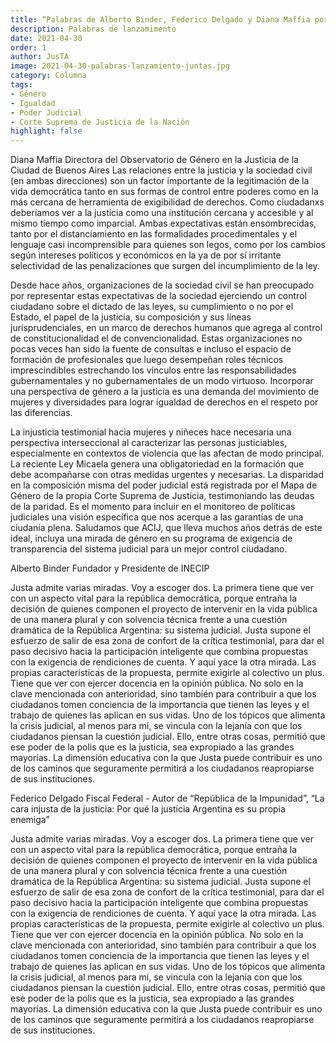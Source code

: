 ```yaml
---
title: “Palabras de Alberto Binder, Federico Delgado y Diana Maffia por el lanzamiento de JusTA”
description: Palabras de lanzamimento
date: 2021-04-30
order: 1
author: JusTA
image: 2021-04-30-palabras-lanzamiento-juntas.jpg
category: Columna
tags:
- Género
- Igualdad
- Poder Judicial
- Corte Suprema de Justicia de la Nación
highlight: false
---
```


Diana Maffia
Directora del Observatorio de Género en la Justicia de la Ciudad de Buenos Aires
Las relaciones entre la justicia y la sociedad civil (en ambas direcciones) son un factor importante de la legitimación de la vida democrática tanto en sus formas de control entre poderes como en la más cercana de herramienta de exigibilidad de derechos. Como ciudadanxs deberíamos ver a la justicia como una institución cercana y accesible y al mismo tiempo como imparcial. Ambas expectativas están ensombrecidas, tanto por el distanciamiento en las formalidades procedimentales y el lenguaje casi incomprensible para quienes son legos, como por los cambios según intereses políticos y económicos en la ya de por sí irritante selectividad de las penalizaciones que surgen del incumplimiento de la ley.

Desde hace años, organizaciones de la sociedad civil se han preocupado por representar estas expectativas de la sociedad ejerciendo un control ciudadano sobre el dictado de las leyes, su cumplimiento o no por el Estado, el papel de la justicia, su composición y sus líneas jurisprudenciales, en un marco de derechos humanos que agrega al control de constitucionalidad el de convencionalidad. Estas organizaciones no pocas veces han sido la fuente de consultas e incluso el espacio de formación de profesionales que luego desempeñan roles técnicos imprescindibles estrechando los vínculos entre las responsabilidades gubernamentales y no gubernamentales de un modo virtuoso.
Incorporar una perspectiva de género a la justicia es una demanda del movimiento de mujeres y diversidades para lograr igualdad de derechos en el respeto por las diferencias. 

La injusticia testimonial hacia mujeres y niñeces hace necesaria una perspectiva interseccional al caracterizar las personas justiciables, especialmente en contextos de violencia que las afectan de modo principal. La reciente Ley Micaela genera una obligatoriedad en la formación que debe acompañarse con otras medidas urgentes y necesarias. La disparidad en la composición misma del poder judicial está registrada por el Mapa de Género de la propia Corte Suprema de Justicia, testimoniando las deudas de la paridad. Es el momento para incluir en el monitoreo de políticas judiciales una visión específica que nos acerque a las garantías de una ciudanía plena. Saludamos que ACIJ, que lleva muchos años detrás de este ideal, incluya una mirada de género en su programa de exigencia de transparencia del sistema judicial para un mejor control ciudadano.








Alberto Binder 
Fundador y Presidente de INECIP

Justa admite varias miradas. Voy a escoger dos. La primera tiene que ver con un aspecto vital para la república democrática, porque entraña la decisión de quienes componen el proyecto de intervenir en la vida pública de una manera plural y con solvencia técnica frente a una cuestión dramática de la República Argentina: su sistema judicial. Justa supone el esfuerzo de salir de esa zona de confort de la crítica testimonial, para dar el paso decisivo hacia la participación inteligente que combina propuestas con la exigencia de rendiciones de cuenta. Y aquí yace la otra mirada.
Las propias características de la propuesta, permite exigirle al colectivo un plus. Tiene que ver con ejercer docencia en la opinión pública. No solo en la clave mencionada con anterioridad, sino también para contribuir a que los ciudadanos tomen conciencia de la importancia que tienen las leyes y el trabajo de quienes las aplican en sus vidas. Uno de los tópicos que alimenta la crisis judicial, al menos para mí, se vincula con la lejanía con que los ciudadanos piensan la cuestión judicial. Ello, entre otras cosas, permitió que ese poder de la polis que es la justicia, sea expropiado a las grandes mayorías. La dimensión educativa con la que Justa puede contribuir es uno de los caminos que seguramente permitirá a los ciudadanos reapropiarse de sus instituciones.




Federico Delgado 
Fiscal Federal - Autor de “República de la Impunidad”, “La cara injusta de la justicia: Por qué la justicia Argentina es su propia enemiga”

Justa admite varias miradas. Voy a escoger dos. La primera tiene que ver con un aspecto vital para la república democrática, porque entraña la decisión de quienes componen el proyecto de intervenir en la vida pública de una manera plural y con solvencia técnica frente a una cuestión dramática de la República Argentina: su sistema judicial. Justa supone el esfuerzo de salir de esa zona de confort de la crítica testimonial, para dar el paso decisivo hacia la participación inteligente que combina propuestas con la exigencia de rendiciones de cuenta. Y aquí yace la otra mirada.
Las propias características de la propuesta, permite exigirle al colectivo un plus. Tiene que ver con ejercer docencia en la opinión pública. No solo en la clave mencionada con anterioridad, sino también para contribuir a que los ciudadanos tomen conciencia de la importancia que tienen las leyes y el trabajo de quienes las aplican en sus vidas. Uno de los tópicos que alimenta la crisis judicial, al menos para mí, se vincula con la lejanía con que los ciudadanos piensan la cuestión judicial. Ello, entre otras cosas, permitió que ese poder de la polis que es la justicia, sea expropiado a las grandes mayorías. La dimensión educativa con la que Justa puede contribuir es uno de los caminos que seguramente permitirá a los ciudadanos reapropiarse de sus instituciones.
